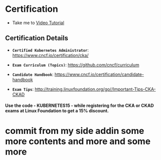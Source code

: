 # Certification

  - Take me to [Video Tutorial](https://kodekloud.com/topic/certification/)
  
## Certification Details

   - **`Certified Kubernetes Administrator`**: https://www.cncf.io/certification/cka/

   - **`Exam Curriculum (Topics)`**: https://github.com/cncf/curriculum

   - **`Candidate Handbook`**: https://www.cncf.io/certification/candidate-handbook

   - **`Exam Tips`**: http://training.linuxfoundation.org/go//Important-Tips-CKA-CKAD

#### Use the code - KUBERNETES15 - while registering for the CKA or CKAD exams at Linux Foundation to get a 15% discount.

# commit from my side addin some more contents and more and some more

